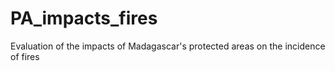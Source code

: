 # PA_impacts_fires
Evaluation of the impacts of Madagascar's protected areas on the incidence of fires
